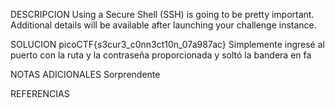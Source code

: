 DESCRIPCION
Using a Secure Shell (SSH) is going to be pretty important.
Additional details will be available after launching your challenge instance.

SOLUCION
picoCTF{s3cur3_c0nn3ct10n_07a987ac}
Simplemente ingresé al puerto con la ruta y la contraseña proporcionada y soltó la bandera en fa

NOTAS ADICIONALES
Sorprendente

REFERENCIAS
